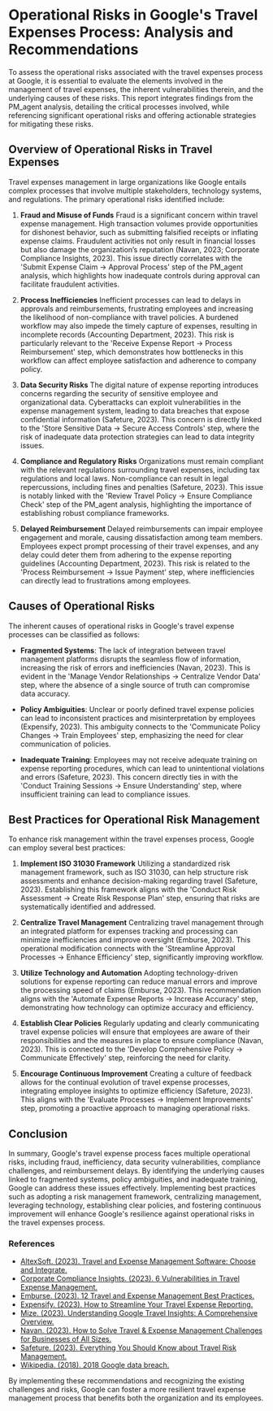 # Operational Risks in Google's Travel Expenses Process: Analysis and Recommendations

To assess the operational risks associated with the travel expenses process at Google, it is essential to evaluate the elements involved in the management of travel expenses, the inherent vulnerabilities therein, and the underlying causes of these risks. This report integrates findings from the PM_agent analysis, detailing the critical processes involved, while referencing significant operational risks and offering actionable strategies for mitigating these risks. 

## Overview of Operational Risks in Travel Expenses

Travel expenses management in large organizations like Google entails complex processes that involve multiple stakeholders, technology systems, and regulations. The primary operational risks identified include:

1. **Fraud and Misuse of Funds**
   Fraud is a significant concern within travel expense management. High transaction volumes provide opportunities for dishonest behavior, such as submitting falsified receipts or inflating expense claims. Fraudulent activities not only result in financial losses but also damage the organization’s reputation (Navan, 2023; Corporate Compliance Insights, 2023). This issue directly correlates with the 'Submit Expense Claim -> Approval Process' step of the PM_agent analysis, which highlights how inadequate controls during approval can facilitate fraudulent activities.

2. **Process Inefficiencies**
   Inefficient processes can lead to delays in approvals and reimbursements, frustrating employees and increasing the likelihood of non-compliance with travel policies. A burdened workflow may also impede the timely capture of expenses, resulting in incomplete records (Accounting Department, 2023). This risk is particularly relevant to the 'Receive Expense Report -> Process Reimbursement' step, which demonstrates how bottlenecks in this workflow can affect employee satisfaction and adherence to company policy.

3. **Data Security Risks**
   The digital nature of expense reporting introduces concerns regarding the security of sensitive employee and organizational data. Cyberattacks can exploit vulnerabilities in the expense management system, leading to data breaches that expose confidential information (Safeture, 2023). This concern is directly linked to the 'Store Sensitive Data -> Secure Access Controls' step, where the risk of inadequate data protection strategies can lead to data integrity issues.

4. **Compliance and Regulatory Risks**
   Organizations must remain compliant with the relevant regulations surrounding travel expenses, including tax regulations and local laws. Non-compliance can result in legal repercussions, including fines and penalties (Safeture, 2023). This issue is notably linked with the 'Review Travel Policy -> Ensure Compliance Check' step of the PM_agent analysis, highlighting the importance of establishing robust compliance frameworks.

5. **Delayed Reimbursement**
   Delayed reimbursements can impair employee engagement and morale, causing dissatisfaction among team members. Employees expect prompt processing of their travel expenses, and any delay could deter them from adhering to the expense reporting guidelines (Accounting Department, 2023). This risk is related to the 'Process Reimbursement -> Issue Payment' step, where inefficiencies can directly lead to frustrations among employees.

## Causes of Operational Risks

The inherent causes of operational risks in Google's travel expense processes can be classified as follows:

- **Fragmented Systems**: The lack of integration between travel management platforms disrupts the seamless flow of information, increasing the risk of errors and inefficiencies (Navan, 2023). This is evident in the 'Manage Vendor Relationships -> Centralize Vendor Data' step, where the absence of a single source of truth can compromise data accuracy.

- **Policy Ambiguities**: Unclear or poorly defined travel expense policies can lead to inconsistent practices and misinterpretation by employees (Expensify, 2023). This ambiguity connects to the 'Communicate Policy Changes -> Train Employees' step, emphasizing the need for clear communication of policies.

- **Inadequate Training**: Employees may not receive adequate training on expense reporting procedures, which can lead to unintentional violations and errors (Safeture, 2023). This concern directly ties in with the 'Conduct Training Sessions -> Ensure Understanding' step, where insufficient training can lead to compliance issues.

## Best Practices for Operational Risk Management

To enhance risk management within the travel expenses process, Google can employ several best practices:

1. **Implement ISO 31030 Framework**
   Utilizing a standardized risk management framework, such as ISO 31030, can help structure risk assessments and enhance decision-making regarding travel (Safeture, 2023). Establishing this framework aligns with the 'Conduct Risk Assessment -> Create Risk Response Plan' step, ensuring that risks are systematically identified and addressed.

2. **Centralize Travel Management**
   Centralizing travel management through an integrated platform for expenses tracking and processing can minimize inefficiencies and improve oversight (Emburse, 2023). This operational modification connects with the 'Streamline Approval Processes -> Enhance Efficiency' step, significantly improving workflow.

3. **Utilize Technology and Automation**
   Adopting technology-driven solutions for expense reporting can reduce manual errors and improve the processing speed of claims (Emburse, 2023). This recommendation aligns with the 'Automate Expense Reports -> Increase Accuracy' step, demonstrating how technology can optimize accuracy and efficiency.

4. **Establish Clear Policies**
   Regularly updating and clearly communicating travel expense policies will ensure that employees are aware of their responsibilities and the measures in place to ensure compliance (Navan, 2023). This is connected to the 'Develop Comprehensive Policy -> Communicate Effectively' step, reinforcing the need for clarity.

5. **Encourage Continuous Improvement**
   Creating a culture of feedback allows for the continual evolution of travel expense processes, integrating employee insights to optimize efficiency (Safeture, 2023). This aligns with the 'Evaluate Processes -> Implement Improvements' step, promoting a proactive approach to managing operational risks.

## Conclusion

In summary, Google's travel expense process faces multiple operational risks, including fraud, inefficiency, data security vulnerabilities, compliance challenges, and reimbursement delays. By identifying the underlying causes linked to fragmented systems, policy ambiguities, and inadequate training, Google can address these issues effectively. Implementing best practices such as adopting a risk management framework, centralizing management, leveraging technology, establishing clear policies, and fostering continuous improvement will enhance Google's resilience against operational risks in the travel expenses process. 

### References

- [AltexSoft. (2023). Travel and Expense Management Software: Choose and Integrate.](https://www.altexsoft.com/blog/how-to-choose-and-integrate-travel-and-expense-management-software/)
- [Corporate Compliance Insights. (2023). 6 Vulnerabilities in Travel Expense Management.](https://www.corporatecomplianceinsights.com/6-vulnerabilities-in-travel-expense-management/)
- [Emburse. (2023). 12 Travel and Expense Management Best Practices.](https://www.emburse.com/resources/12-travel-and-expense-management-best-practices)
- [Expensify. (2023). How to Streamline Your Travel Expense Reporting.](https://www.expensify.com/blog/travel-expense-report)
- [Mize. (2023). Understanding Google Travel Insights: A Comprehensive Overview.](https://mize.tech/blog/understanding-google-travel-insights-a-comprehensive-overview/)
- [Navan. (2023). How to Solve Travel & Expense Management Challenges for Businesses of All Sizes.](https://navan.com/blog/business-travel-management/travel-expense-management-challenges-for-businesses-of-all-sizes)
- [Safeture. (2023). Everything You Should Know about Travel Risk Management.](https://safeture.com/everything-you-should-know-about-travel-risk-management/)
- [Wikipedia. (2018). 2018 Google data breach.](https://en.wikipedia.org/wiki/2018_Google_data_breach)

By implementing these recommendations and recognizing the existing challenges and risks, Google can foster a more resilient travel expense management process that benefits both the organization and its employees.